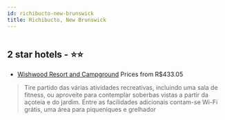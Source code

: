 ```yaml
---
id: richibucto-new-brunswick
title: Richibucto, New Brunswick
---
```


<center><img src="https://i.travelapi.com/hotels/28000000/27410000/27403500/27403475/c5288d93_z.jpg" alt="" /></center>


##  2 star hotels - ⭐️⭐️

-    [Wishwood Resort and Campground](https://www.hurb.com/br/aud/https://www.hurb.com/br/hotels/richibucto/wishwood-resort-and-campground-HT-PLEX?cmp=18055) Prices from R$433.05
   > Tire partido das várias atividades recreativas, incluindo uma sala de fitness, ou aproveite para contemplar soberbas vistas a partir da açoteia e do jardim. Entre as facilidades adicionais contam-se Wi-Fi grátis, uma área para piqueniques e grelhador
